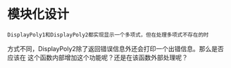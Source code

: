 # 模块化设计
    DisplayPoly1和DisplayPoly2都实现显示一个多项式，但在处理多项式不存在的时
方式不同，DisplayPoly2除了返回错误信息外还会打印一个出错信息。那么是否应该在
这个函数内部增加这个功能呢？还是在该函数外部处理呢？

